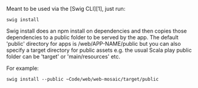 Meant to be used via the [Swig CLI][1], just run:

```
swig install
```

Swig install does an npm install on dependencies and then copies those dependencies to a public folder to be served by
the app. The default 'public' directory for apps is /web/APP-NAME/public but you can also specify a target directory
for public assets e.g. the usual Scala play public folder can be 'target' or 'main/resources' etc.

For example:

```
swig install --public ~Code/web/web-mosaic/target/public
```

